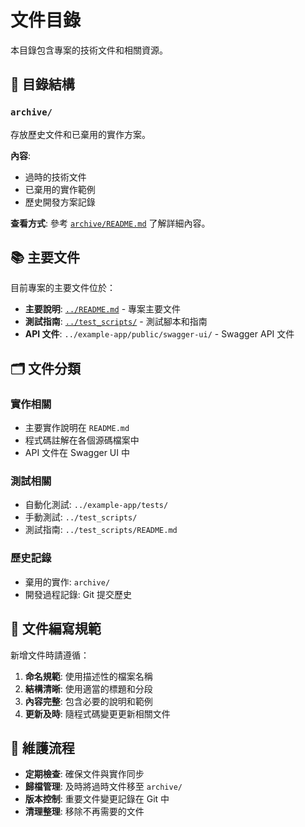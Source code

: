 # 文件目錄

本目錄包含專案的技術文件和相關資源。

## 📁 目錄結構

### `archive/`

存放歷史文件和已棄用的實作方案。

**內容**:

- 過時的技術文件
- 已棄用的實作範例
- 歷史開發方案記錄

**查看方式**: 參考 [`archive/README.md`](archive/README.md) 了解詳細內容。

## 📚 主要文件

目前專案的主要文件位於：

- **主要說明**: [`../README.md`](../README.md) - 專案主要文件
- **測試指南**: [`../test_scripts/`](../test_scripts/) - 測試腳本和指南
- **API 文件**: `../example-app/public/swagger-ui/` - Swagger API 文件

## 🗂️ 文件分類

### 實作相關

- 主要實作說明在 `README.md`
- 程式碼註解在各個源碼檔案中
- API 文件在 Swagger UI 中

### 測試相關

- 自動化測試: `../example-app/tests/`
- 手動測試: `../test_scripts/`
- 測試指南: `../test_scripts/README.md`

### 歷史記錄

- 棄用的實作: `archive/`
- 開發過程記錄: Git 提交歷史

## 📝 文件編寫規範

新增文件時請遵循：

1. **命名規範**: 使用描述性的檔案名稱
2. **結構清晰**: 使用適當的標題和分段
3. **內容完整**: 包含必要的說明和範例
4. **更新及時**: 隨程式碼變更更新相關文件

## 🔄 維護流程

- **定期檢查**: 確保文件與實作同步
- **歸檔管理**: 及時將過時文件移至 `archive/`
- **版本控制**: 重要文件變更記錄在 Git 中
- **清理整理**: 移除不再需要的文件
